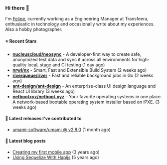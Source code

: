 ### Hi there 👋

I'm [Felipe](https://felipe.im), currently working as a Engineering Manager at Transfeera, enthusiastic in technology and occasionally write about my experiences. Also a hobby photographer.

#### ⭐ Recent Stars
- **[nucleuscloud/neosync](https://github.com/nucleuscloud/neosync)** - A developer-first way to create safe, anonymized test data and sync it across all environments for high-quality local, stage and CI testing (1 day ago)
- **[nrwl/nx](https://github.com/nrwl/nx)** - Smart, Fast and Extensible Build System (2 weeks ago)
- **[riverqueue/river](https://github.com/riverqueue/river)** - Fast and reliable background jobs in Go (2 weeks ago)
- **[ant-design/ant-design](https://github.com/ant-design/ant-design)** - An enterprise-class UI design language and React UI library (3 weeks ago)
- **[netbootxyz/netboot.xyz](https://github.com/netbootxyz/netboot.xyz)** - Your favorite operating systems in one place.  A network-based bootable operating system installer based on iPXE. (3 weeks ago)

#### 🚀 Latest releases I've contributed to


- [umami-software/umami @ v2.8.0](https://github.com/umami-software/umami/releases/tag/v2.8.0) (1 month ago)

#### 📄 Latest blog posts
- [Creating my first mobile app](https://felipe.im/posts/creating-my-first-mobile-app/) (3 years ago)
- [Using Sequelize With Hapijs](https://felipe.im/posts/using-sequelize-with-hapijs/) (5 years ago)